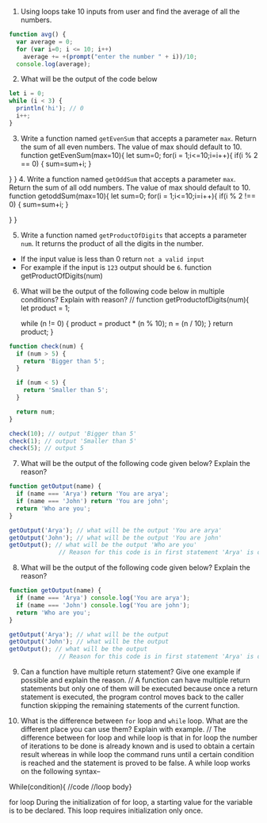 1. Using loops take 10 inputs from user and find the average of all the numbers.
```js
function avg() {
  var average = 0;
  for (var i=0; i <= 10; i++) 
    average += +(prompt("enter the number " + i))/10;
  console.log(average);
```

2. What will be the output of the code below

```js
let i = 0;
while (i < 3) {
  println('hi'); // 0
  i++;
}
```

3. Write a function named `getEvenSum` that accepts a parameter `max`. Return the sum of all even numbers. The value of max should default to 10.
function getEvenSum(max=10){
     let sum=0;
for(i = 1;i<=10;i=i++){
    if(i % 2 == 0) {
        sum=sum+i;
    }
        
}
}
4. Write a function named `getOddSum` that accepts a parameter `max`. Return the sum of all odd numbers. The value of max should default to 10.
function getoddSum(max=10){
     let sum=0;
for(i = 1;i<=10;i=i++){
    if(i % 2  !== 0) {
        sum=sum+i;
    }
        
}
}

5. Write a function named `getProductOfDigits` that accepts a parameter `num`. It returns the product of all the digits in the number.

- If the input value is less than 0 return `not a valid input`
- For example if the input is `123` output should be `6`.
function getProductOfDigits(num)
6. What will be the output of the following code below in multiple conditions? Explain with reason?
// function getProductofDigits(num){
    let product = 1;
 
    while (n != 0)
    {
        product = product * (n % 10);
        n = (n / 10);
    }
    return product;
}
```js
function check(num) {
  if (num > 5) {
    return 'Bigger than 5';
  }

  if (num < 5) {
    return 'Smaller than 5';
  }

  return num;
}

check(10); // output 'Bigger than 5'
check(1); // output 'Smaller than 5'
check(5); // output 5
```

7. What will be the output of the following code given below? Explain the reason?

```js
function getOutput(name) {
  if (name === 'Arya') return 'You are arya';
  if (name === 'John') return 'You are john';
  return 'Who are you';
}

getOutput('Arya'); // what will be the output 'You are arya'
getOutput('John'); // what will be the output 'You are john'
getOutput(); // what will be the output 'Who are you'
              // Reason for this code is in first statement 'Arya' is defined and in the second 'John' is defined otherwise 'Who are you' is showing.
```

8. What will be the output of the following code given below? Explain the reason?

```js
function getOutput(name) {
  if (name === 'Arya') console.log('You are arya');
  if (name === 'John') console.log('You are john');
  return 'Who are you';
}

getOutput('Arya'); // what will be the output
getOutput('John'); // what will be the output
getOutput(); // what will be the output
              // Reason for this code is in first statement 'Arya' is defined and in the second 'John' is defined otherwise 'Who are you' is showing.
```

9. Can a function have multiple return statement? Give one example if possible and explain the reason.
// A function can have multiple return statements but only one of them will be executed because once a return statement is executed, the program control moves back to the caller function skipping the remaining statements of the current function.

10. What is the difference between `for` loop and `while` loop. What are the different place you can use them? Explain with example.
// The difference between for loop and while loop is that in for loop the number of iterations to be done is already known and is used to obtain a certain result whereas in while loop the command runs until a certain condition is reached and the statement is proved to be false.
A while loop works on the following syntax–   

 While(condition){
//code
//loop body} 

for loop
During the initialization of for loop, a starting value for the variable is to be declared. This loop requires initialization only once. 